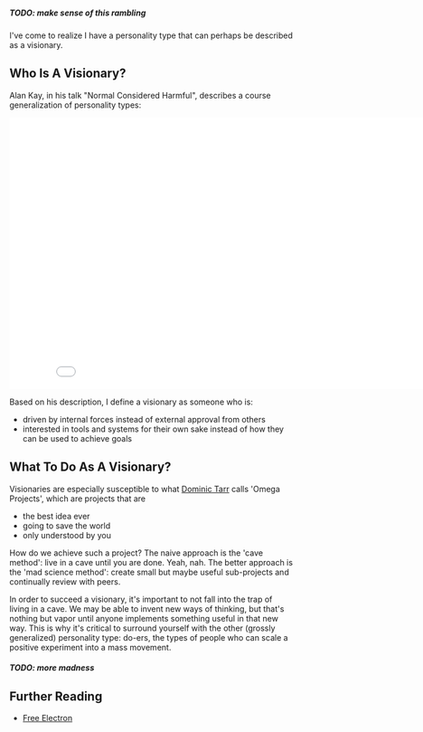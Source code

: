 ##### TODO: make sense of this rambling

I've come to realize I have a personality type that can perhaps be described as a visionary.

## Who Is A Visionary?

Alan Kay, in his talk "Normal Considered Harmful", describes a course generalization of personality types:

<iframe width="853" height="480" src="//www.youtube-nocookie.com/embed/FvmTSpJU-Xc?start=2420&end=2591" frameborder="0" allowfullscreen></iframe>

Based on his description, I define a visionary as someone who is:

- driven by internal forces instead of external approval from others
- interested in tools and systems for their own sake instead of how they can be used to achieve goals

## What To Do As A Visionary?

Visionaries are especially susceptible to what [Dominic Tarr](http://dominictarr.com) calls 'Omega Projects', which are projects that are

- the best idea ever
- going to save the world
- only understood by you


How do we achieve such a project? The naive approach is the 'cave method': live in a cave until you are done. Yeah, nah. The better approach is the 'mad science method': create small but maybe useful sub-projects and continually review with peers.

In order to succeed a visionary, it's important to not fall into the trap of living in a cave. We may be able to invent new ways of thinking, but that's nothing but vapor until anyone implements something useful in that new way. This is why it's critical to surround yourself with the other (grossly generalized) personality type: do-ers, the types of people who can scale a positive experiment into a mass movement. 

##### TODO: more madness

## Further Reading

- [Free Electron](http://randsinrepose.com/archives/free-electron/)